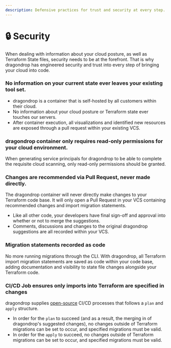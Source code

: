 ```yaml
---
description: Defensive practices for trust and security at every step.
---
```


# 🔒 Security

When dealing with information about your cloud posture, as well as Terraform State files, security needs to be at the forefront. That is why dragondrop has engineered security and trust into every step of bringing your cloud into code.

### No information on your current state ever leaves your existing tool set.

* dragondrop is a container that is self-hosted by all customers within their cloud.
* No information about your cloud posture or Terraform state ever touches our servers.
* After container execution, all visualizations and identified new resources are exposed through a pull request within your existing VCS.

### dragondrop container only requires read-only permissions for your cloud environment.

When generating service principals for dragondrop to be able to complete the requisite cloud scanning, only read-only permissions should be granted.

### Changes are recommended via Pull Request, never made directly.

The dragondrop container will never directly make changes to your Terraform code base. It will only open a Pull Request in your VCS containing recommended changes and import migration statements.

* Like all other code, your developers have final sign-off and approval into whether or not to merge the suggestions.
* Comments, discussions and changes to the original dragondrop suggestions are all recorded within your VCS.

### Migration statements recorded as code

No more running migrations through the CLI. With dragondrop, all Terraform import migration statements are saved as code within your code base, adding documentation and visibility to state file changes alongside your Terraform code.

### CI/CD Job ensures only imports into Terraform are specified in changes

dragondrop supplies [open-source](https://github.com/dragondrop-cloud/github-action-tfstate-migration) CI/CD processes that follows a `plan` and `apply` structure.

* In order for the `plan` to succeed (and as a result, the merging in of dragondrop's suggested changes), no changes outside of Terraform migrations can be set to occur, and specified migrations must be valid.
* In order for the `apply` to succeed, no changes outside of Terraform migrations can be set to occur, and specified migrations must be valid.
